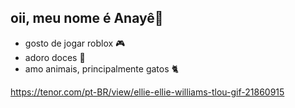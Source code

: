 ## oii, meu nome é Anayê👋 
- gosto de jogar roblox 🎮
- adoro doces 🍫
- amo animais, principalmente gatos 🐈

https://tenor.com/pt-BR/view/ellie-ellie-williams-tlou-gif-21860915


